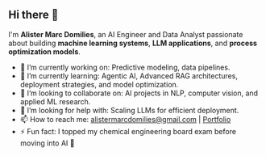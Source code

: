 ## Hi there 👋

I'm **Alister Marc Domilies**, an AI Engineer and Data Analyst passionate about building **machine learning systems**, **LLM applications**, and **process optimization models**.  

- 🔭 I’m currently working on: Predictive modeling, data pipelines.  
- 🌱 I’m currently learning: Agentic AI, Advanced RAG architectures, deployment strategies, and model optimization.  
- 👯 I’m looking to collaborate on: AI projects in NLP, computer vision, and applied ML research.  
- 🤔 I’m looking for help with: Scaling LLMs for efficient deployment.  
- 📫 How to reach me: [alistermarcdomilies@gmail.com](mailto:alistermarcdomilies@gmail.com) | [Portfolio](https://alistermarc.github.io/)  
- ⚡ Fun fact: I topped my chemical engineering board exam before moving into AI 🚀  

<!--
**alistermarc/alistermarc** is a ✨ _special_ ✨ repository because its `README.md` (this file) appears on your GitHub profile.
-->
